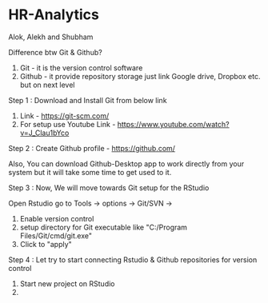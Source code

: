 # HR-Analytics

Alok, Alekh and Shubham

Difference btw Git & Github?
1. Git - it is the version control software
2. Github - it provide repository storage just link Google drive, Dropbox etc. but on next level

Step 1 : Download and Install Git from below link
1. Link - https://git-scm.com/
2. For setup use Youtube Link - https://www.youtube.com/watch?v=J_Clau1bYco

Step 2 : Create Github profile - https://github.com/

Also, You can download Github-Desktop app to work directly from your system but it will take some time to get used to it.

Step 3 : Now, We will move towards Git setup for the RStudio

Open Rstudio 
go to Tools -> options -> Git/SVN -> 

1. Enable version control
2. setup directory for Git executable like "C:/Program Files/Git/cmd/git.exe"
3. Click to "apply"

Step 4 : Let try to start connecting Rstudio & Github repositories for version control

1. Start new project on RStudio
2. 



